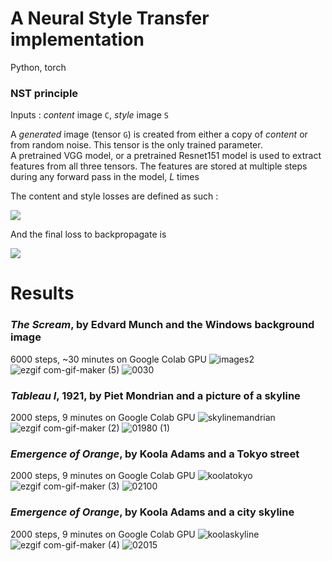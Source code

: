 # A Neural Style Transfer implementation

Python, torch

### NST principle

Inputs : *content* image `C`, *style* image `S`

A *generated* image (tensor `G`) is created from either a copy of *content* or from random noise. This tensor is the only trained parameter.  
A pretrained VGG model, or a pretrained Resnet151 model is used to extract features from all three tensors. The features are stored at multiple steps during any forward pass in the model, *L* times

The content and style losses are defined as such :  

![](https://user-images.githubusercontent.com/60552083/122243699-9e51b980-cec4-11eb-8cd3-ca4224b2b8d1.png)

And the final loss to backpropagate is  

![](https://user-images.githubusercontent.com/60552083/122244297-10c29980-cec5-11eb-945b-06eb937b3dd5.png)


# Results

### *The Scream*, by Edvard Munch and the Windows background image
6000 steps, ~30 minutes on Google Colab GPU
![images2](https://user-images.githubusercontent.com/60552083/122255168-27b9b980-cece-11eb-9342-61fe0592ba52.png)
![ezgif com-gif-maker (5)](https://user-images.githubusercontent.com/60552083/122588107-f9b7af00-d05e-11eb-8ee7-2c0f531a1440.gif)
![0030](https://user-images.githubusercontent.com/60552083/122588170-0fc56f80-d05f-11eb-9f77-03fd795d68a4.png)


### *Tableau I*, 1921, by Piet Mondrian and a picture of a skyline
2000 steps, 9 minutes on Google Colab GPU
![skylinemandrian](https://user-images.githubusercontent.com/60552083/122271451-b551d500-cedf-11eb-90e6-3ad75282bada.png)
![ezgif com-gif-maker (2)](https://user-images.githubusercontent.com/60552083/122271610-e29e8300-cedf-11eb-9c8f-a144a0fa6e89.gif)
![01980 (1)](https://user-images.githubusercontent.com/60552083/122271657-f0ec9f00-cedf-11eb-88b4-1359c1960f02.png)

### *Emergence of Orange*, by Koola Adams and a Tokyo street
2000 steps, 9 minutes on Google Colab GPU
![koolatokyo](https://user-images.githubusercontent.com/60552083/122280666-b982f000-cee9-11eb-85e4-01eef9a5e13e.png)
![ezgif com-gif-maker (3)](https://user-images.githubusercontent.com/60552083/122280722-c7d10c00-cee9-11eb-8c5c-2d630aa7f5df.gif)
![02100](https://user-images.githubusercontent.com/60552083/122280772-d4556480-cee9-11eb-8ce8-3eea6e652f04.png)

### *Emergence of Orange*, by Koola Adams and a city skyline
2000 steps, 9 minutes on Google Colab GPU
![koolaskyline](https://user-images.githubusercontent.com/60552083/122293483-5730ec00-cef7-11eb-9532-d0ab33ac548e.png)
![ezgif com-gif-maker (4)](https://user-images.githubusercontent.com/60552083/122293499-5d26cd00-cef7-11eb-9ceb-fedb6cade3dd.gif)
![02015](https://user-images.githubusercontent.com/60552083/122293581-72036080-cef7-11eb-94b1-99ac2289e21d.png)
